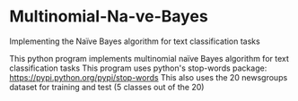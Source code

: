 # Multinomial-Na-ve-Bayes
Implementing the Naïve Bayes algorithm for text classification tasks

This python program implements multinomial naïve Bayes algorithm for text classification tasks
This program uses python's stop-words package: https://pypi.python.org/pypi/stop-words
This also uses the 20 newsgroups dataset for training and test (5 classes out of the 20)

